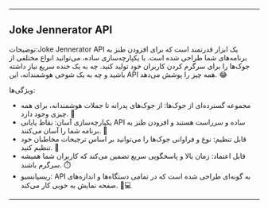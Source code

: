 

---

## Joke Jennerator API

توضیحات:Joke Jennerator API یک ابزار قدرتمند است که برای افزودن طنز به برنامه‌های شما طراحی شده است. با یکپارچه‌سازی ساده، می‌توانید انواع مختلفی از جوک‌ها را برای سرگرم کردن کاربران خود تولید کنید. چه به یک خنده سریع نیاز داشته باشید و چه به یک شوخی هوشمندانه، این API همه چیز را پوشش می‌دهد. 😂

ویژگی‌ها:
- مجموعه گسترده‌ای از جوک‌ها: از جوک‌های پدرانه تا جملات هوشمندانه، برای همه چیزی وجود دارد. 🎉
- یکپارچه‌سازی آسان: نقاط پایانی API ساده و سرراست هستند و افزودن طنز به برنامه شما را آسان می‌کنند. 🚀
- قابل تنظیم: نوع و فراوانی جوک‌ها را می‌توانید بر اساس ترجیحات مخاطبان خود تنظیم کنید. 🎨
- قابل اعتماد: زمان بالا و پاسخگویی سریع تضمین می‌کند که کاربران شما همیشه سرگرم باشند. ⏱️
- ریسپانسیو: API به گونه‌ای طراحی شده است که در تمامی دستگاه‌ها و اندازه‌های صفحه نمایش به خوبی کار می‌کند. 📱💻

---
